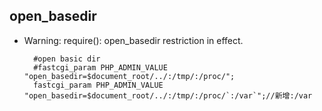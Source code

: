## open_basedir

- Warning: require(): open_basedir restriction in effect. 

		#open basic dir
		#fastcgi_param PHP_ADMIN_VALUE "open_basedir=$document_root/../:/tmp/:/proc/";
		fastcgi_param PHP_ADMIN_VALUE "open_basedir=$document_root/../:/tmp/:/proc/`:/var`";//新增:/var
	
